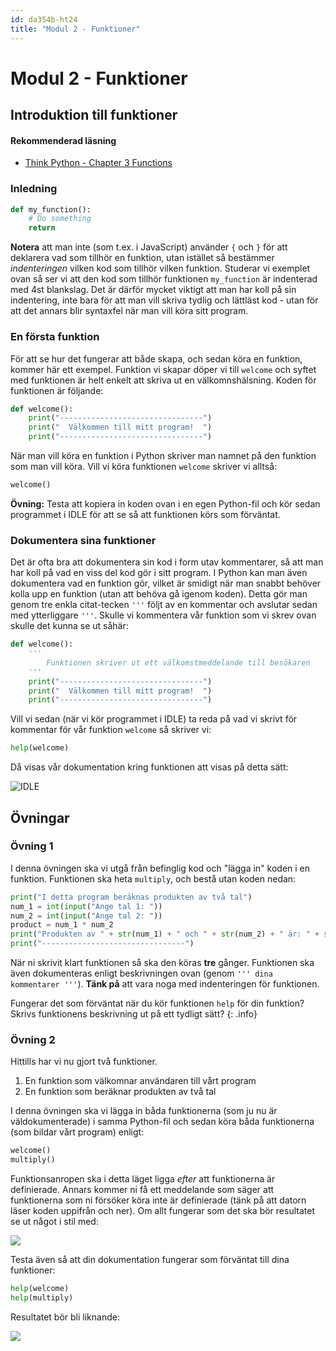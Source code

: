 ```yaml
---
id: da354b-ht24
title: "Modul 2 - Funktioner"
---
```


# Modul 2 - Funktioner

## Introduktion till funktioner

#### Rekommenderad läsning

- [Think Python - Chapter 3  Functions](http://greenteapress.com/thinkpython2/html/thinkpython2004.html)

### Inledning

```python
def my_function():
    # Do something
    return
```

__Notera__ att man inte (som t.ex. i JavaScript) använder `{` och `}` för att deklarera vad som tillhör en funktion, utan istället så bestämmer _indenteringen_ vilken kod som tillhör vilken funktion. Studerar vi exemplet ovan så ser vi att den kod som tillhör funktionen `my_function` är indenterad med 4st blankslag. Det är därför mycket viktigt att man har koll på sin indentering, inte bara för att man vill skriva tydlig och lättläst kod - utan för att det annars blir syntaxfel när man vill köra sitt program.

### En första funktion

För att se hur det fungerar att både skapa, och sedan köra en funktion, kommer här ett exempel. Funktion vi skapar döper vi till `welcome` och syftet med funktionen är helt enkelt att skriva ut en välkomnshälsning. Koden för funktionen är följande:

```python
def welcome():
    print("--------------------------------")
    print("  Välkommen till mitt program!  ")
    print("--------------------------------")
```

När man vill köra en funktion i Python skriver man namnet på den funktion som man vill köra. Vill vi köra funktionen `welcome` skriver vi alltså:

```python
welcome()
```

__Övning:__ Testa att kopiera in koden ovan i en egen Python-fil och kör sedan programmet i IDLE för att se så att funktionen körs som förväntat.

### Dokumentera sina funktioner

Det är ofta bra att dokumentera sin kod i form utav kommentarer, så att man har koll på vad en viss del kod gör i sitt program. I Python kan man även dokumentera vad en funktion gör, vilket är smidigt när man snabbt behöver kolla upp en funktion (utan att behöva gå igenom koden). Detta gör man genom tre enkla citat-tecken `'''` följt av en kommentar och avslutar sedan med ytterliggare `'''`. Skulle vi kommentera vår funktion som vi skrev ovan skulle det kunna se ut såhär:

```python
def welcome():
    '''
        Funktionen skriver ut ett välkomstmeddelande till besökaren
    '''
    print("--------------------------------")
    print("  Välkommen till mitt program!  ")
    print("--------------------------------")
```

Vill vi sedan (när vi kör programmet i IDLE) ta reda på vad vi skrivt för kommentar för vår funktion `welcome` så skriver vi:

```python
help(welcome)
```

Då visas vår dokumentation kring funktionen att visas på detta sätt:

![IDLE](../images/idle1.png)

## Övningar

### Övning 1

I denna övningen ska vi utgå från befinglig kod och "lägga in" koden i en funktion. Funktionen ska heta `multiply`, och bestå utan koden nedan:

```python
print("I detta program beräknas produkten av två tal")
num_1 = int(input("Ange tal 1: "))
num_2 = int(input("Ange tal 2: "))
product = num_1 * num_2
print("Produkten av " + str(num_1) + " och " + str(num_2) + " är: " + str(product))
print("--------------------------------")
```

När ni skrivit klart funktionen så ska den köras __tre__ gånger. Funktionen ska även dokumenteras enligt beskrivningen ovan (genom `''' dina kommentarer '''`). __Tänk på__ att vara noga med indenteringen för funktionen.

Fungerar det som förväntat när du kör funktionen `help` för din funktion? Skrivs funktionens beskrivning ut på ett tydligt sätt?
{: .info}

### Övning 2

Hittills har vi nu gjort två funktioner.

1. En funktion som välkomnar användaren till vårt program
2. En funktion som beräknar produkten av två tal

I denna övningen ska vi lägga in båda funktionerna (som ju nu är väldokumenterade) i samma Python-fil och sedan köra båda funktionerna (som bildar vårt program) enligt:

```python
welcome()
multiply()
```

Funktionsanropen ska i detta läget ligga _efter_ att funktionerna är definierade. Annars kommer ni få ett meddelande som säger att funktionerna som ni försöker köra inte är definierade (tänk på att datorn läser koden uppifrån och ner). Om allt fungerar som det ska bör resultatet se ut något i stil med:

![](../images/idle2.png)

Testa även så att din dokumentation fungerar som förväntat till dina funktioner:

```python
help(welcome)
help(multiply)
```

Resultatet bör bli liknande:

![](../images/idle3.png)
